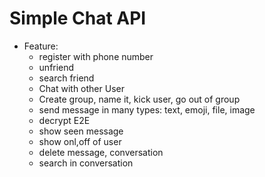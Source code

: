 # Simple Chat API

- Feature:
  - register with phone number
  - unfriend
  - search friend
  - Chat with other User
  - Create group, name it, kick user, go out of group
  - send message in many types: text, emoji, file, image
  - decrypt E2E
  - show seen message
  - show onl,off of user
  - delete message, conversation
  - search in conversation
